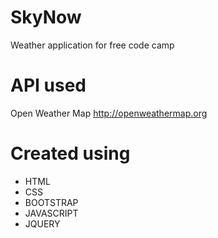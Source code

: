
# SkyNow
Weather application for free code camp 
# API used
Open Weather Map http://openweathermap.org

# Created using
* HTML
* CSS
* BOOTSTRAP
* JAVASCRIPT
* JQUERY

